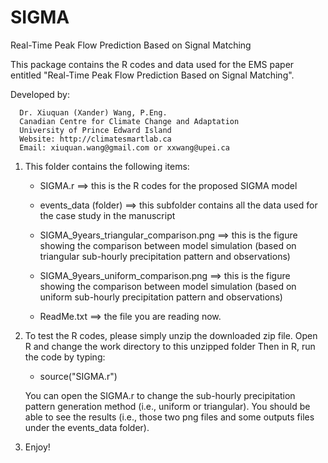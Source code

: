 # SIGMA
Real-Time Peak Flow Prediction Based on Signal Matching

This package contains the R codes and data used for the EMS paper entitled "Real-Time Peak Flow Prediction Based on Signal Matching".

Developed by:

      Dr. Xiuquan (Xander) Wang, P.Eng. 
      Canadian Centre for Climate Change and Adaptation
      University of Prince Edward Island
      Website: http://climatesmartlab.ca
      Email: xiuquan.wang@gmail.com or xxwang@upei.ca


1. This folder contains the following items:

   - SIGMA.r
     ==> this is the R codes for the proposed SIGMA model

   - events_data (folder)
     ==> this subfolder contains all the data used for the case study in the manuscript

   - SIGMA_9years_triangular_comparison.png
     ==> this is the figure showing the comparison between model simulation (based on triangular 
         sub-hourly precipitation pattern and observations)

   - SIGMA_9years_uniform_comparison.png
     ==> this is the figure showing the comparison between model simulation (based on uniform
         sub-hourly precipitation pattern and observations)

   - ReadMe.txt	
     ==> the file you are reading now.

2. To test the R codes, please simply unzip the downloaded zip file. Open R and change the work directory to this unzipped folder
   Then in R, run the code by typing:
   
   - source("SIGMA.r")

   You can open the SIGMA.r to change the sub-hourly precipitation pattern generation method (i.e., uniform or triangular). You should be able to see the results (i.e., those two png files and some outputs files under the events_data folder).

4. Enjoy!


